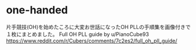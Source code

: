 # one-handed
片手競技(OH)を始めたころに大変お世話になったOH PLLの手順集を画像付きで１枚にまとめました。
Full OH PLL guide by u/PianoCube93
https://www.reddit.com/r/Cubers/comments/7c2es2/full_oh_pll_guide/

